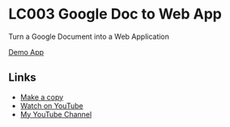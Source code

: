 # LC003 Google Doc to Web App

Turn a Google Document into a Web Application

[Demo App](https://script.google.com/macros/s/AKfycbzcYaT3F6p7InyvraIOfmnXJlAOY8Ac-4dHiox3kMj8ogvFTrIez-wbj02yxXPBPuFlig/exec)

## Links

- [Make a copy](https://docs.google.com/document/d/14gPU1_QZQ2DPGokuZ_ZKeX3T5_S27mU-XVUca_7Bk64/copy)
- [Watch on YouTube](https://youtu.be/P8L3yRpSngI)
- [My YouTube Channel](https://youtube.com/ashtonfei/)
